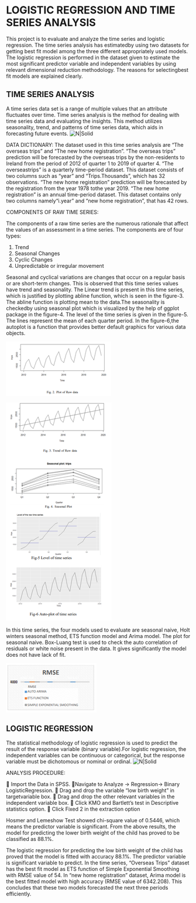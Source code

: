 # LOGISTIC REGRESSION AND TIME SERIES ANALYSIS 

This project is to evaluate and analyze the time series and logistic regression. The time series analysis has estimatedby using two datasets for getting best fit model 
among the three different appropriately used models. The logistic regression is performed in the dataset given to estimate the most significant predictor variable and independent variables by using relevant dimensional reduction methodology. The reasons for selectingbest fit models are explained clearly.

## TIME SERIES ANALYSIS
A time series data set is a range of multiple values that an attribute fluctuates over time. Time series analysis is the method for dealing with time series data and evaluating the insights. This method utilizes seasonality, trend, and patterns of time series data, which aids in forecasting future events. 
 ![N|Solid](https://miro.medium.com/max/1280/0*AN8suioCkeRkugES.gif)
 
 DATA DICTIONARY: The dataset used in this time series analysis are “The overseas trips” and “The new home registration”. “The overseas trips” prediction will be
forecasted by the overseas trips by the non-residents to Ireland from the period of 2012 of quarter 1 to 2019 of quarter 4. “The overseastrips” is a quarterly time-period dataset. This dataset consists of two columns such as “year” 
and “Trips.Thousands”, which has 32 observations. “The new home registration” prediction will be forecasted by the registration from the year 1978 tothe year 2019. “The new home registration” is an annual time-period dataset. This dataset contains only two columns namely“i.year” and “new home registration”, that has 42 rows.

COMPONENTS OF RAW TIME SERIES:

The components of a raw time series are the numerous rationale that affect the values of an assessment in a time series. The components are of four types:   
1. Trend 
2. Seasonal Changes 
3. Cyclic Changes                                              
4. Unpredictable or irregular movement 

Seasonal and cyclical variations are changes that occur on a regular basis or are short-term changes. This is observed that this time series values have trend and seasonality. The Linear trend is present in this time series, which is justified by plotting abline function, which is seen in the figure-3. The abline function is plotting mean to the data.The seasonality is checkedby using seasonal plot which is visualized by the help of ggplot package in the figure-4. The level of the time series is given in the figure-5. The lines represent the mean of each quarter period. In the figure-6,the autoplot is a function that provides better default graphics for various data objects.

![N|Solid](https://github.com/IswaryaYogeashwaran/LOGISTIC-REGRESSION-AND-TIME-SERIES-ANALYSIS/blob/main/statsPicture2.png?raw=true)

![N|Solid](https://github.com/IswaryaYogeashwaran/LOGISTIC-REGRESSION-AND-TIME-SERIES-ANALYSIS/blob/main/StatsPicture1.png?raw=true)
 
 In this time series, the four models used to evaluate are seasonal naive, Holt winters seasonal method, ETS function model and Arima model. The plot for seasonal naive. Box-Luang test is used to check the auto correlation of residuals or white noise present in the data. It gives significantly the model does not have lack of fit.
 
 ![N|Solid](https://github.com/IswaryaYogeashwaran/LOGISTIC-REGRESSION-AND-TIME-SERIES-ANALYSIS/blob/main/StatsPicture3.png?raw=true)

## LOGISTIC REGRESSION
The statistical methodology of logistic regression is used to predict the result of the response variable (binary variable).For logistic regression, the independent variables can be continuous or categorical, but the response variable must be
dichotomous or nominal or ordinal. 
![N|Solid](https://miro.medium.com/max/986/1*rmXSVr7NopG_hFH0XZsEPA.png)



ANALYSIS PROCEDURE:

 Import the Data in SPSS.
Navigate to Analyze -> Regression-> Binary LogisticRegression.
 Drag and drop the variable “low birth weight” in targetvariable box.
 Drag and drop the other relevant variables in the independent variable box.
 Click KMO and Bartlett’s test in Descriptive statistics option.
 Click Fixed 2 in the extraction option

Hosmer and Lemeshow Test showed chi-square value of 0.5446, which means the predictor variable is significant. From the above results, the model for predicting the lower birth weight of the child has proved to be classified as 88.1%.

The logistic regression for predicting the low birth weight of the child has proved that the model is fitted with accuracy 88.1%. The predictor variable is significant variable to predict. In the time series, “Overseas Trips” dataset has the best fit model as ETS function of Simple Exponential Smoothing with RMSE value of 54. In “new home registration” dataset, Arima model is the best fitted model with high accuracy (RMSE value of 6342.208). This concludes that these two models forecasted the next three periods efficiently.





























   
   
